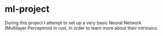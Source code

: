 # ml-project

During this project I attempt to set up a very basic Neural Network (Multilayer Perceptron) in rust, in order to learn more about their intrinsics.

